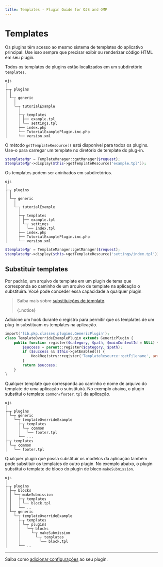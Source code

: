 ```yaml
---
title: Templates - Plugin Guide for OJS and OMP
---
```


# Templates

Os plugins têm acesso ao mesmo sistema de templates do aplicativo principal. Use isso sempre que precisar exibir ou renderizar código HTML em seu plugin.

Todos os templates de plugins estão localizados em um subdiretório `templates`.

```
ojs
│
├─┬ plugins
│ │
│ └─┬ generic
│   │
│   └─┬ tutorialExample
│     │
│     ├─┬ templates
│     │ ├── example.tpl
│     │ └── settings.tpl
│     ├── index.php
│     └── TutorialExamplePlugin.inc.php
│     └── version.xml
```

O método `getTemplateResource()` está disponível para todos os plugins. Use-o para carregar um template no diretório de template do plug-in.

```php
$templateMgr = TemplateManager::getManager($request);
$templateMgr->display($this->getTemplateResource('example.tpl'));
```

Os templates podem ser aninhados em subdiretórios.

```
ojs
│
├─┬ plugins
│ │
│ └─┬ generic
│   │
│   └─┬ tutorialExample
│     │
│     ├─┬ templates
│     │ ├── example.tpl
│     │ └─┬ settings
│     │   └── index.tpl
│     ├── index.php
│     ├── TutorialExamplePlugin.inc.php
│     └── version.xml
```
```php
$templateMgr = TemplateManager::getManager($request);
$templateMgr->display($this->getTemplateResource('settings/index.tpl'));
```

## Substituir templates

Por padrão, um arquivo de template em um plugin de tema que corresponda ao caminho de um arquivo de template na aplicação o substituirá. Você pode conceder essa capacidade a qualquer plugin.

> Saiba mais sobre [substituições de template](/pkp-theming-guide/en/html-smarty). 
> 
> {:.notice}

Adicione um hook durante o registro para permitir que os templates de um plug-in substituam os templates na aplicação.

```php
import('lib.pkp.classes.plugins.GenericPlugin');
class TemplateOverrideExamplePlugin extends GenericPlugin {
    public function register($category, $path, $mainContextId = NULL) {
        $success = parent::register($category, $path);
        if ($success && $this->getEnabled()) {
            HookRegistry::register('TemplateResource::getFilename', array($this, '_overridePluginTemplates'));
        }
        return $success;
    }
}
```

Qualquer template que corresponda ao caminho e nome de arquivo do template de uma aplicação o substituirá. No exemplo abaixo, o plugin substitui o template `common/footer.tpl` da aplicação.

```
ojs
│
├─┬ plugins
│ └─┬ generic
│   └─┬ templateOverrideExample
│     ├─┬ templates
│     │ └─┬ common
│     │   └── footer.tpl
│     └── ...
├─┬ templates
│ └─┬ common
│   └── footer.tpl
```

Qualquer plugin que possa substituir os modelos da aplicação também pode substituir os templates de outro plugin. No exemplo abaixo, o plugin substitui o template de bloco do plugin de bloco `makeSubmission`.

```
ojs
│
├─┬ plugins
│ ├─┬ blocks
│ │ └─┬ makeSubmission
│ │   ├─┬ templates
│ │   │ └── block.tpl
│ │   └── ..
│ └─┬ generic
│   └─┬ templateOverrideExample
│     ├─┬ templates
│     │ └─┬ plugins
│     │   └─┬ blocks
│     │     └─┬ makeSubmission
│     │       └─┬ templates
│     │         └── block.tpl
│     └── ..
```

---

Saiba como [adicionar configurações](./settings) ao seu plugin.